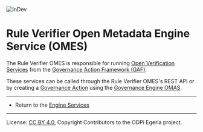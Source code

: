 <!-- SPDX-License-Identifier: CC-BY-4.0 -->
<!-- Copyright Contributors to the ODPi Egeria project. -->

![InDev](../../../open-metadata-publication/website/images/egeria-content-status-in-development.png#pagewidth)

# Rule Verifier Open Metadata Engine Service (OMES)

The Rule Verifier OMES is responsible for running
[Open Verification Services](../../frameworks/governance-action-framework/docs/open-verification-service.md)
from the [Governance Action Framework (GAF)](../../frameworks/governance-action-framework).

These services can be called through the Rule Verifier OMES's
REST API or by creating a [Governance Action](../../frameworks/governance-action-framework/docs/governance-action.md)
using the [Governance Engine OMAS](../../access-services/governance-engine).


----
* Return to the [Engine Services](..)

----
License: [CC BY 4.0](https://creativecommons.org/licenses/by/4.0/),
Copyright Contributors to the ODPi Egeria project.